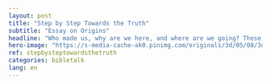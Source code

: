 ```yaml
---
layout: post
title: "Step by Step Towards the Truth"
subtitle: "Essay on Origins"
headline: "Who made us, why are we here, and where are we going? These existential questions are answerable when one searches for truth."
hero-image: "https://s-media-cache-ak0.pinimg.com/originals/3d/05/08/3d05085f353d89eef43fc6037219b59b.jpg"
ref: stepbysteptowardsthetruth
categories: bibletalk
lang: en
---
```

